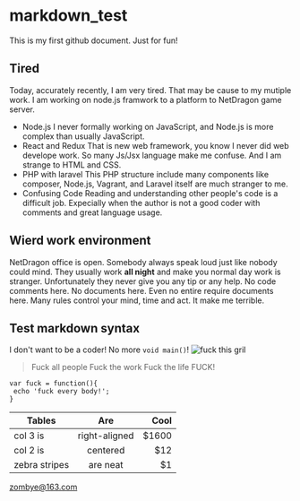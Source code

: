 # markdown_test
This is my first github document. Just for fun!
## Tired
Today, accurately recently, I am very tired.
That may be cause to my mutiple work. I am working on node.js framwork to a platform to NetDragon game server.
- Node.js
I never formally working on JavaScript, and Node.js is more complex than usually JavaScript.
- React and Redux
That is new web framework, you know I never did web develope work. So many Js/Jsx language make me confuse. And I am strange to HTML and CSS.
- PHP with laravel
This PHP structure include many components like composer, Node.js, Vagrant, and Laravel itself are much stranger to me.
- Confusing Code
Reading and understanding other people's code is a difficult job. Expecially when the author is not a good coder with comments and great language usage.

## Wierd work environment
NetDragon office is open. Somebody always speak loud just like nobody could mind. They usually work __all night__ and make you normal day work is stranger. Unfortunately they never give you any tip or any help.
No code comments here. No documents here. Even no entire require documents here.
Many rules control your mind, time and act. It make me terrible.
## Test markdown syntax
I don't want to be a coder! No more `void main()`!
![fuck this gril](http://image.tianjimedia.com/uploadImages/2015/168/02/M4VX67F5B0CJ.jpg)
> Fuck all people
> Fuck the work
> Fuck the life
> FUCK!

```
var fuck = function(){
 echo 'fuck every body!';
}
```

| Tables | Are | Cool |
| ------------- |:-------------:| -----:|
| col 3 is | right-aligned | $1600 |
| col 2 is | centered | $12 |
| zebra stripes | are neat | $1 |

<zombye@163.com>
